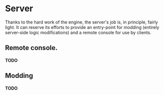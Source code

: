 # Server

Thanks to the hard work of the engine, the server's job is, in principle, fairly light. 
 It can reserve its efforts to provide an entry-point for modding (entirely 
 server-side logic modifications) and a remote console for use by clients.

## Remote console.

#### TODO

## Modding

#### TODO


